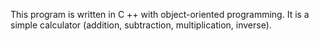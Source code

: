 This program is written in C ++ with object-oriented programming. It is a simple calculator (addition, subtraction, multiplication, inverse).
